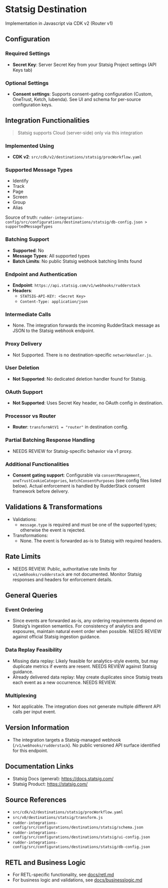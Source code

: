 # Statsig Destination

Implementation in Javascript via CDK v2 (Router v1)

## Configuration

### Required Settings

- **Secret Key**: Server Secret Key from your Statsig Project settings (API Keys tab)

### Optional Settings

- **Consent settings**: Supports consent-gating configuration (Custom, OneTrust, Ketch, Iubenda). See UI and schema for per-source configuration keys.

## Integration Functionalities

> Statsig supports Cloud (server-side) only via this integration

### Implemented Using

- **CDK v2**: `src/cdk/v2/destinations/statsig/procWorkflow.yaml`

### Supported Message Types

- Identify
- Track
- Page
- Screen
- Group
- Alias

Source of truth: `rudder-integrations-config/src/configurations/destinations/statsig/db-config.json > supportedMessageTypes`

### Batching Support

- **Supported**: No
- **Message Types**: All supported types
- **Batch Limits**: No public Statsig webhook batching limits found

### Endpoint and Authentication

- **Endpoint**: `https://api.statsig.com/v1/webhooks/rudderstack`
- **Headers**:
  - `STATSIG-API-KEY: <Secret Key>`
  - `Content-Type: application/json`

### Intermediate Calls

- None. The integration forwards the incoming RudderStack message as JSON to the Statsig webhook endpoint.

### Proxy Delivery

- Not Supported. There is no destination-specific `networkHandler.js`.

### User Deletion

- **Not Supported**: No dedicated deletion handler found for Statsig.

### OAuth Support

- **Not Supported**: Uses Secret Key header, no OAuth config in destination.

### Processor vs Router

- **Router**: `transformAtV1 = "router"` in destination config.

### Partial Batching Response Handling

- NEEDS REVIEW for Statsig-specific behavior via v1 proxy.

### Additional Functionalities

- **Consent gating support**: Configurable via `consentManagement`, `oneTrustCookieCategories`, `ketchConsentPurposes` (see config files listed below). Actual enforcement is handled by RudderStack consent framework before delivery.

## Validations & Transformations

- Validations:
  - `message.type` is required and must be one of the supported types; otherwise the event is rejected.
- Transformations:
  - None. The event is forwarded as-is to Statsig with required headers.

## Rate Limits

- NEEDS REVIEW. Public, authoritative rate limits for `v1/webhooks/rudderstack` are not documented. Monitor Statsig responses and headers for enforcement details.

## General Queries

### Event Ordering

- Since events are forwarded as-is, any ordering requirements depend on Statsig’s ingestion semantics. For consistency of analytics and exposures, maintain natural event order when possible. NEEDS REVIEW against official Statsig ingestion guidance.

### Data Replay Feasibility

- Missing data replay: Likely feasible for analytics-style events, but may duplicate metrics if events are resent. NEEDS REVIEW against Statsig guidance.
- Already delivered data replay: May create duplicates since Statsig treats each event as a new occurrence. NEEDS REVIEW.

### Multiplexing

- Not applicable. The integration does not generate multiple different API calls per input event.

## Version Information

- The integration targets a Statsig-managed webhook (`/v1/webhooks/rudderstack`). No public versioned API surface identified for this endpoint.

## Documentation Links

- Statsig Docs (general): https://docs.statsig.com/
- Statsig Product: https://statsig.com/

## Source References

- `src/cdk/v2/destinations/statsig/procWorkflow.yaml`
- `src/v0/destinations/statsig/transform.js`
- `rudder-integrations-config/src/configurations/destinations/statsig/schema.json`
- `rudder-integrations-config/src/configurations/destinations/statsig/ui-config.json`
- `rudder-integrations-config/src/configurations/destinations/statsig/db-config.json`

## RETL and Business Logic

- For RETL-specific functionality, see [docs/retl.md](docs/retl.md)
- For business logic and validations, see [docs/businesslogic.md](docs/businesslogic.md)

